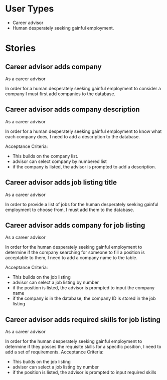 # User Types
* Career advisor
* Human desperately seeking gainful employment.

# Stories

## Career advisor adds company

As a career advisor

In order for a human desperately seeking gainful employment to consider a company I must first add companies to the database.

## Career advisor adds company description

As a career advisor

In order for a human desperately seeking gainful employment to know what each company does, I need to add a description to the database.

Acceptance Criteria:
* This builds on the company list.
* advisor can select company by numbered list
* if the company is listed, the advisor is prompted to add a description.

## Career advisor adds job listing title

As a career advisor

In order to provide a list of jobs for the human desperately seeking gainful employment to choose from, I must add them to the database.

## Career advisor adds company for job listing

As a career advisor

In order for the human desperately seeking gainful employment to determine if the company searching for someone to fill a position is acceptable to them, I need to add a company name to the table.

Acceptance Criteria:
* This builds on the job listing
* advisor can select a job listing by number
* if the position is listed, the advisor is prompted to input the company name
* if the company is in the database, the company ID is stored in the job listing

## Career advisor adds required skills for job listing

As a career advisor

In order for the human desperately seeking gainful employment to determine if they posses the requisite skills for a specific position, I need to add a set of requirements.
Acceptance Criteria:
* This builds on the job listing
* advisor can select a job listing by number
* if the position is listed, the advisor is prompted to input required skills
